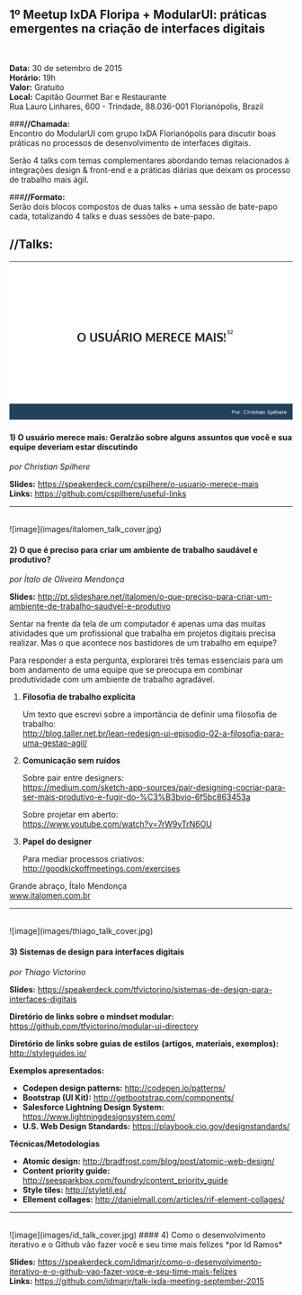 ## 1º Meetup IxDA Floripa + ModularUI: práticas emergentes na criação de interfaces digitais
<br/>

**Data:** 30 de setembro de 2015<br/>
**Horário:** 19h<br/>
**Valor:** Gratuito<br/>
**Local:** Capitão Gourmet Bar e Restaurante<br/>
Rua Lauro Linhares, 600 - Trindade, 88.036-001 Florianópolis, Brazil


###**//Chamada:**<br/>
Encontro do ModularUI com grupo IxDA Florianópolis para discutir boas práticas no processos de desenvolvimento de interfaces digitais.

Serão 4 talks com temas complementares abordando temas relacionados à integrações design & front-end e a práticas diárias que deixam os processo de trabalho mais ágil.

###**//Formato:**<br/>
Serão dois blocos compostos de duas talks + uma sessão de bate-papo cada, totalizando 4 talks e duas sessões de bate-papo.


## **//Talks**:

![image](images/christian_talk_cover.jpg)

#### 1) O usuário merece mais: Geralzão sobre alguns assuntos que você e sua equipe deveriam estar discutindo
*por Christian Spilhere*

**Slides:** https://speakerdeck.com/cspilhere/o-usuario-merece-mais  
**Links:** https://github.com/cspilhere/useful-links

***
<br/>
![image](images/italomen_talk_cover.jpg)

#### 2) O que é preciso para criar um ambiente de trabalho saudável e produtivo?
*por Ítalo de Oliveira Mendonça*

**Slides:** http://pt.slideshare.net/italomen/o-que-preciso-para-criar-um-ambiente-de-trabalho-saudvel-e-produtivo  

Sentar na frente da tela de um computador é apenas uma das muitas atividades que um profissional que trabalha em projetos digitais precisa realizar. Mas o que acontece nos bastidores de um trabalho em equipe? 

Para responder a esta pergunta, explorarei três temas essenciais para um bom andamento de uma equipe que se preocupa em combinar produtividade com um ambiente de trabalho agradável. 

1. **Filosofia de trabalho explícita**

	Um texto que escrevi sobre a importância de definir uma filosofia de trabalho:  
http://blog.taller.net.br/lean-redesign-ui-episodio-02-a-filosofia-para-uma-gestao-agil/

2. **Comunicação sem ruídos**

	Sobre pair entre designers:  
https://medium.com/sketch-app-sources/pair-designing-cocriar-para-ser-mais-produtivo-e-fugir-do-%C3%B3bvio-6f5bc863453a

	Sobre projetar em aberto:  
https://www.youtube.com/watch?v=7rW9vTrN6OU

3. **Papel do designer**  
	
	Para mediar processos criativos:  
http://goodkickoffmeetings.com/exercises

Grande abraço, Ítalo Mendonça  
www.italomen.com.br


***
<br/>
![image](images/thiago_talk_cover.jpg)
   
#### 3) Sistemas de design para interfaces digitais
*por Thiago Victorino*

**Slides:** https://speakerdeck.com/tfvictorino/sistemas-de-design-para-interfaces-digitais  

**Diretório de links sobre o mindset modular:** https://github.com/tfvictorino/modular-ui-directory

**Diretório de links sobre guias de estilos (artigos, materiais, exemplos):** http://styleguides.io/

**Exemplos apresentados:**

* **Codepen design patterns:** http://codepen.io/patterns/  
* **Bootstrap (UI Kit):** http://getbootstrap.com/components/  
* **Salesforce Lightning Design System:** https://www.lightningdesignsystem.com/  
* **U.S. Web Design Standards:** https://playbook.cio.gov/designstandards/

**Técnicas/Metodologias**

* **Atomic design:** http://bradfrost.com/blog/post/atomic-web-design/
* **Content priority guide:** http://seesparkbox.com/foundry/content_priority_guide
* **Style tiles:** http://styletil.es/
* **Ellement collages:** http://danielmall.com/articles/rif-element-collages/
  
***  
<br/>
![image](images/id_talk_cover.jpg)
#### 4) Como o desenvolvimento iterativo e o Github vão fazer você e seu time mais felizes  
*por Id Ramos*

**Slides:** https://speakerdeck.com/idmarjr/como-o-desenvolvimento-iterativo-e-o-github-vao-fazer-voce-e-seu-time-mais-felizes  
**Links:** https://github.com/idmarjr/talk-ixda-meeting-september-2015
